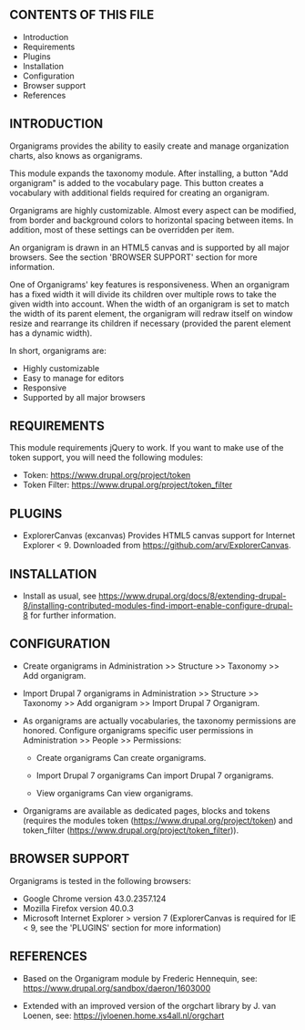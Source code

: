CONTENTS OF THIS FILE
----------------------

 * Introduction
 * Requirements
 * Plugins
 * Installation
 * Configuration
 * Browser support
 * References

INTRODUCTION
------------

Organigrams provides the ability to easily create and manage organization
charts, also knows as organigrams.

This module expands the taxonomy module. After installing, a button
"Add organigram" is added to the vocabulary page. This button creates
a vocabulary with additional fields required for creating an organigram.

Organigrams are highly customizable. Almost every aspect can be modified,
from border and background colors to horizontal spacing between items.
In addition, most of these settings can be overridden per item.

An organigram is drawn in an HTML5 canvas and is supported by all major
browsers. See the section 'BROWSER SUPPORT' section for more information.

One of Organigrams' key features is responsiveness. When an organigram has a
fixed width it will divide its children over multiple rows to take the given
width into account.
When the width of an organigram is set to match the width of its parent element,
the organigram will redraw itself on window resize and rearrange its children if
necessary (provided the parent element has a dynamic width).

In short, organigrams are:

 * Highly customizable
 * Easy to manage for editors
 * Responsive
 * Supported by all major browsers

REQUIREMENTS
------------

 This module requirements jQuery to work. If you want to make
 use of the token support, you will need the following modules:

  * Token: https://www.drupal.org/project/token
  * Token Filter: https://www.drupal.org/project/token_filter

PLUGINS
-------

 * ExplorerCanvas (excanvas)
   Provides HTML5 canvas support for Internet Explorer < 9.
   Downloaded from https://github.com/arv/ExplorerCanvas.

INSTALLATION
------------

 * Install as usual, see
   https://www.drupal.org/docs/8/extending-drupal-8/installing-contributed-modules-find-import-enable-configure-drupal-8
   for further information.

CONFIGURATION
-------------

 * Create organigrams in Administration >> Structure >> Taxonomy >> Add
   organigram.

 * Import Drupal 7 organigrams in Administration >> Structure >> Taxonomy >>
   Add organigram >> Import Drupal 7 Organigram.

 * As organigrams are actually vocabularies, the taxonomy permissions are
   honored.
   Configure organigrams specific user permissions in Administration >>
   People >> Permissions:

   - Create organigrams
     Can create organigrams.

   - Import Drupal 7 organigrams
     Can import Drupal 7 organigrams.

   - View organigrams
     Can view organigrams.

 * Organigrams are available as dedicated pages, blocks and tokens (requires
   the modules token (https://www.drupal.org/project/token) and token_filter
   (https://www.drupal.org/project/token_filter)).

BROWSER SUPPORT
---------------

 Organigrams is tested in the following browsers:

 * Google Chrome version 43.0.2357.124
 * Mozilla Firefox version 40.0.3
 * Microsoft Internet Explorer > version 7 (ExplorerCanvas is required for
   IE < 9, see the 'PLUGINS' section for more information)

REFERENCES
----------

 * Based on the Organigram module by Frederic Hennequin, see:
   https://www.drupal.org/sandbox/daeron/1603000

 * Extended with an improved version of the orgchart library by J. van Loenen,
   see: https://jvloenen.home.xs4all.nl/orgchart

